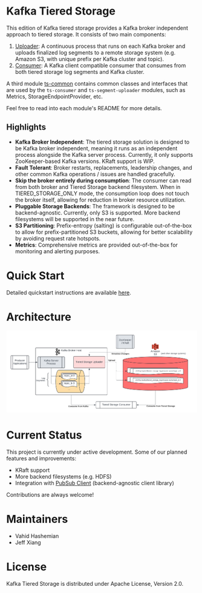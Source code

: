# Kafka Tiered Storage
This edition of Kafka tiered storage provides a Kafka broker independent approach to tiered storage. It consists of two main components:
1. [Uploader](ts-segment-uploader): A continuous process that runs on each Kafka broker and uploads finalized log segments to a remote storage system (e.g. Amazon S3, with unique prefix per Kafka cluster and topic).
2. [Consumer](ts-consumer): A Kafka client compatible consumer that consumes from both tiered storage log segments and Kafka cluster.

A third module [ts-common](ts-common) contains common classes and interfaces that are used by the `ts-consumer` and `ts-segment-uploader` modules, such as Metrics, StorageEndpointProvider, etc.

Feel free to read into each module's README for more details.

## Highlights
- **Kafka Broker Independent**: The tiered storage solution is designed to be Kafka broker independent, meaning it runs as an independent process alongside the Kafka server process. Currently, it only supports ZooKeeper-based Kafka versions. KRaft support is WIP.
- **Fault Tolerant**: Broker restarts, replacements, leadership changes, and other common Kafka operations / issues are handled gracefully.
- **Skip the broker entirely during consumption**: The consumer can read from both broker and Tiered Storage backend filesystem. When in TIERED_STORAGE_ONLY mode, the consumption loop does not touch the broker itself, allowing for reduction in broker resource utilization.
- **Pluggable Storage Backends**: The framework is designed to be backend-agnostic. Currently, only S3 is supported. More backend filesystems will be supported in the near future.
- **S3 Partitioning**: Prefix-entropy (salting) is configurable out-of-the-box to allow for prefix-partitioned S3 buckets, allowing for better scalability by avoiding request rate hotspots.
- **Metrics**: Comprehensive metrics are provided out-of-the-box for monitoring and alerting purposes.

# Quick Start
Detailed quickstart instructions are available [here](docs/quickstart.md).

# Architecture
![Architecture](docs/images/architecture.png)

# Current Status
This project is currently under active development. Some of our planned features and improvements:

- KRaft support
- More backend filesystems (e.g. HDFS)
- Integration with [PubSub Client](https://github.com/pinterest/psc) (backend-agnostic client library)

Contributions are always welcome!

# Maintainers
- Vahid Hashemian
- Jeff Xiang

# License
Kafka Tiered Storage is distributed under Apache License, Version 2.0.
